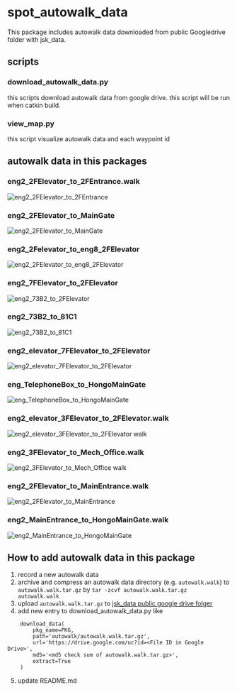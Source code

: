 # spot_autowalk_data

This package includes autowalk data downloaded from public Googledrive folder with jsk_data.

## scripts

### download_autowalk_data.py

this scripts download autowalk data from google drive. this script will be run when catkin build.

### view_map.py

this script visualize autowalk data and each waypoint id

## autowalk data in this packages

### eng2_2FElevator_to_2FEntrance.walk

![eng2_2FElevator_to_2FEntrance](https://user-images.githubusercontent.com/9410362/124133634-fbe92700-dabc-11eb-90d5-84b434729233.png)

### eng2_2FElevator_to_MainGate

![eng2_2FElevator_to_MainGate](https://user-images.githubusercontent.com/9410362/124133994-55e9ec80-dabd-11eb-8ba1-1bd118146244.png)

### eng2_2Felevator_to_eng8_2FElevator

![eng2_2FElevator_to_eng8_2FElevator](https://user-images.githubusercontent.com/9410362/124134033-600beb00-dabd-11eb-823c-483e75318f8b.png)

### eng2_7FElevator_to_2FElevator

![eng2_73B2_to_2FElevator](https://user-images.githubusercontent.com/9410362/124134079-6f8b3400-dabd-11eb-8c99-4fe616f84eee.png)

### eng2_73B2_to_81C1

![eng2_73B2_to_81C1](https://user-images.githubusercontent.com/9410362/124134118-7b76f600-dabd-11eb-829b-c36f105d7051.png)

### eng2_elevator_7FElevator_to_2FElevator

![eng2_elevator_7FElevator_to_2FElevator](https://user-images.githubusercontent.com/9410362/124134162-86318b00-dabd-11eb-86e3-092fcc5e8719.png)

### eng_TelephoneBox_to_HongoMainGate

![eng_TelephoneBox_to_HongoMainGate](https://user-images.githubusercontent.com/9410362/124134207-90ec2000-dabd-11eb-988b-62ffbf98ca67.png)

### eng2_elevator_3FElevator_to_2FElevator.walk

![eng2_elevator_3FElevator_to_2FElevator walk](https://user-images.githubusercontent.com/9410362/124587250-6077fd80-de92-11eb-8014-2852dfa7f60a.png)

### eng2_3FElevator_to_Mech_Office.walk

![eng2_3FElevator_to_Mech_Office walk](https://user-images.githubusercontent.com/9410362/124587299-6f5eb000-de92-11eb-9427-0ed88e6ca414.png)

### eng2_2FElevator_to_MainEntrance.walk

![eng2_2FElevator_to_MainEntrance](https://user-images.githubusercontent.com/9410362/129509474-c3429db1-6a6f-4076-bbbb-c3fb27bc3167.png)

### eng2_MainEntrance_to_HongoMainGate.walk

![eng2_MainEntrance_to_HongoMainGate](https://user-images.githubusercontent.com/9410362/129509500-1bde2818-66c7-4770-a87d-88c4f9d65ae3.png)

## How to add autowalk data in this package

1. record a new autowalk data
2. archive and compress an autowalk data directory (e.g. `autowalk.walk`) to `autowalk.walk.tar.gz` by `tar -zcvf autowalk.walk.tar.gz autowalk.walk`
3. upload `autowalk.walk.tar.gz` to [jsk_data public google drive folger](https://drive.google.com/drive/u/0/folders/0B9P1L--7Wd2vUGplQkVLTFBWcFE?resourcekey=0-qlPyB_oRQm887pgRGiPhgg)
4. add new entry to download_autowalk_data.py like

```
    download_data(
        pkg_name=PKG,
        path='autowalk/autowalk.walk.tar.gz',
        url='https://drive.google.com/uc?id=<File ID in Google Drive>',
        md5='<md5 check sum of autowalk.walk.tar.gz>',
        extract=True
    )
```

5. update README.md
